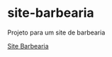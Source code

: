 # site-barbearia
 Projeto para um site de barbearia

 <a href="https://mmouralmelo.github.io/site-barbearia/">Site Barbearia</a>
